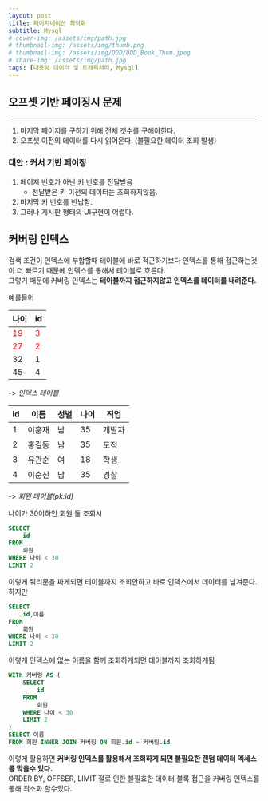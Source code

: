 ```yaml
---
layout: post
title: 페이지네이션 최적화
subtitle: Mysql
# cover-img: /assets/img/path.jpg
# thumbnail-img: /assets/img/thumb.png
# thumbnail-img: /assets/img/DDD/DDD_Book_Thum.jpeg
# share-img: /assets/img/path.jpg
tags: [대용량 데이터 및 트레픽처리, Mysql]
---
```


## 오프셋 기반 페이징시 문제
---
1. 마지막 페이지를 구하기 위해 전체 갯수를 구해야한다.
2. 오프셋 이전의 데이터를 다시 읽어온다. (불필요한 데이터 조회 발생)

### 대안 : 커서 기반 페이징
1. 페이지 번호가 아닌 키 번호를 전달받음
	- 전달받은 키 이전의 데이터는 조회하지않음.
2. 마지막 키 번호를 반납함.
3. 그러나 게시판 형태의 UI구현이 어렵다.

## 커버링 인덱스

검색 조건이 인덱스에 부합할때 테이블에 바로 적근하기보다 인덱스를 통해 접근하는것이 더 빠르기 때문에 인덱스를 통해서 테이블로 흐른다.  
그렇기 때문에 커버링 인덱스는 **테이블까지 접근하지않고 인덱스를 데이터를 내려준다.**

예를들어

|나이|id|
|---|---|
|<span style="color:red">19</span>|<span style="color:red">3</span>|
|<span style="color:red">27</span>|<span style="color:red">2</span>|
|32|1|
|45|4|

-> _인덱스 테이블_

|id|이름|성별|나이|직업|
|---|---|---|---|---|
|1|이훈재|남|35|개발자|
|2|홍길동|남|35|도적|
|3|유관순|여|18|학생|
|4|이순신|남|35|경찰|

-> _회원 테이블(pk:id)_

나이가 30이하인 회원 둘 조회시
```sql
SELECT
	id
FROM
	회원 
WHERE 나이 < 30
LIMIT 2
```
이렇게 쿼리문을 짜게되면 테이블까지 조회안하고 바로 인덱스에서 데이터를 넘겨준다.
하지만

```sql
SELECT
	id,이름
FROM
	회원 
WHERE 나이 < 30
LIMIT 2
```
이렇게 인덱스에 없는 이름을 함께 조회하게되면 테이블까지 조회하게됨
```sql
WITH 커버링 AS (
	SELECT
		id
	FROM
		회원 
	WHERE 나이 < 30
	LIMIT 2
)
SELECT 이름
FROM 회원 INNER JOIN 커버링 ON 회원.id = 커버링.id
```

이렇게 활용하면 **커버링 인덱스를 활용해서 조회하게 되면 불필요한 랜덤 데이터 엑세스를 막을수 있다.**  
ORDER BY, OFFSER, LIMIT 절로 인한 불필효한 데이터 블록 접근을 커버링 인덱스를 통해 최소화 할수있다.